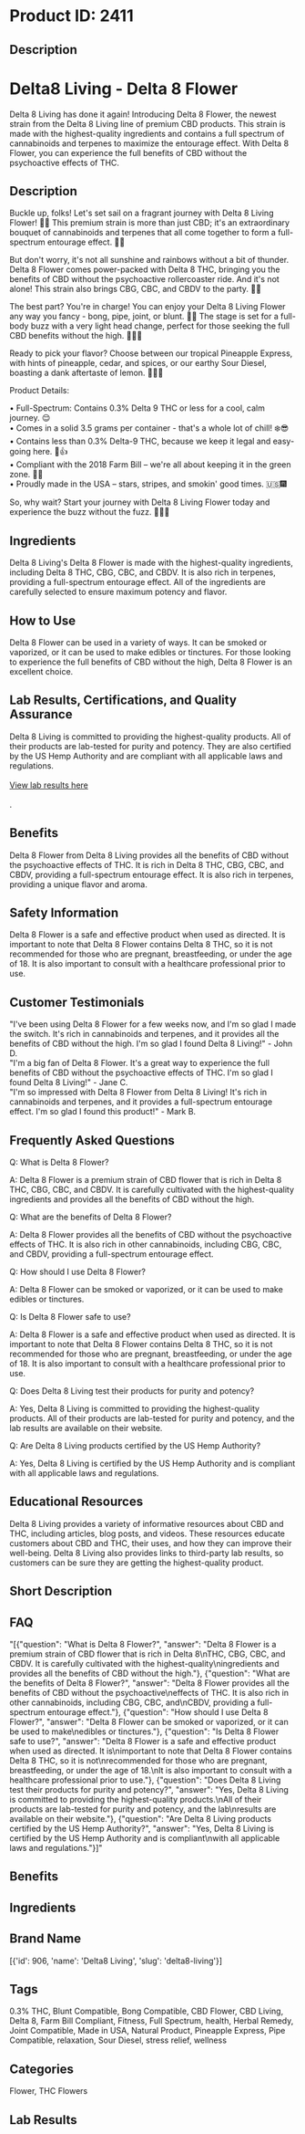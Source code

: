# Product ID: 2411
## Description
<h1>Delta8 Living - Delta 8 Flower</h1>
<p>Delta 8 Living has done it again! Introducing Delta 8 Flower, the newest strain from the Delta 8 Living line of premium CBD products. This strain is made with the highest-quality ingredients and contains a full spectrum of cannabinoids and terpenes to maximize the entourage effect. With Delta 8 Flower, you can experience the full benefits of CBD without the psychoactive effects of THC.</p>
<h2>Description</h2>
<p>Buckle up, folks! Let's set sail on a fragrant journey with Delta 8 Living Flower! 🌼💨 This premium strain is more than just CBD; it's an extraordinary bouquet of cannabinoids and terpenes that all come together to form a full-spectrum entourage effect. 🌈💫</p>
<p>But don't worry, it's not all sunshine and rainbows without a bit of thunder. Delta 8 Flower comes power-packed with Delta 8 THC, bringing you the benefits of CBD without the psychoactive rollercoaster ride. And it's not alone! This strain also brings CBG, CBC, and CBDV to the party. 🎉🔬</p>
<p>The best part? You're in charge! You can enjoy your Delta 8 Living Flower any way you fancy - bong, pipe, joint, or blunt. 🚬💨 The stage is set for a full-body buzz with a very light head change, perfect for those seeking the full CBD benefits without the high. 🌱🧘‍♀️</p>
<p>Ready to pick your flavor? Choose between our tropical Pineapple Express, with hints of pineapple, cedar, and spices, or our earthy Sour Diesel, boasting a dank aftertaste of lemon. 🍍🌲🍋</p>
<p>Product Details:</p>
<p>• Full-Spectrum: Contains 0.3% Delta 9 THC or less for a cool, calm journey. 😌<br />
• Comes in a solid 3.5 grams per container - that's a whole lot of chill! ❄️😎<br />
• Contains less than 0.3% Delta-9 THC, because we keep it legal and easy-going here. 📜👍<br />
• Compliant with the 2018 Farm Bill – we're all about keeping it in the green zone. 🚜🌾<br />
• Proudly made in the USA – stars, stripes, and smokin' good times. 🇺🇸🎆</p>
<p>So, why wait? Start your journey with Delta 8 Living Flower today and experience the buzz without the fuzz. 🌸💨🌈</p>
<h2>Ingredients</h2>
<p>Delta 8 Living's Delta 8 Flower is made with the highest-quality ingredients, including Delta 8 THC, CBG, CBC, and CBDV. It is also rich in terpenes, providing a full-spectrum entourage effect. All of the ingredients are carefully selected to ensure maximum potency and flavor.</p>
<h2>How to Use</h2>
<p>Delta 8 Flower can be used in a variety of ways. It can be smoked or vaporized, or it can be used to make edibles or tinctures. For those looking to experience the full benefits of CBD without the high, Delta 8 Flower is an excellent choice.</p>
<h2>Lab Results, Certifications, and Quality Assurance</h2>
<p>Delta 8 Living is committed to providing the highest-quality products. All of their products are lab-tested for purity and potency. They are also certified by the US Hemp Authority and are compliant with all applicable laws and regulations.<br />
<a href="https://cdn.accentuate.io/40305102880865/12434750537825/Delta-8-Sour-Diesel-Flower-(2022)-v1666383144994.pdf?ref=rush.app&amp;utm_source=rush.app&amp;utm_medium=os2_tracking_page"><br />
View lab results here<br />
</a><br />
.</p>
<h2>Benefits</h2>
<p>Delta 8 Flower from Delta 8 Living provides all the benefits of CBD without the psychoactive effects of THC. It is rich in Delta 8 THC, CBG, CBC, and CBDV, providing a full-spectrum entourage effect. It is also rich in terpenes, providing a unique flavor and aroma.</p>
<h2>Safety Information</h2>
<p>Delta 8 Flower is a safe and effective product when used as directed. It is important to note that Delta 8 Flower contains Delta 8 THC, so it is not recommended for those who are pregnant, breastfeeding, or under the age of 18. It is also important to consult with a healthcare professional prior to use.</p>
<h2>Customer Testimonials</h2>
<p>"I've been using Delta 8 Flower for a few weeks now, and I'm so glad I made the switch. It's rich in cannabinoids and terpenes, and it provides all the benefits of CBD without the high. I'm so glad I found Delta 8 Living!" - John D.<br />
"I'm a big fan of Delta 8 Flower. It's a great way to experience the full benefits of CBD without the psychoactive effects of THC. I'm so glad I found Delta 8 Living!" - Jane C.<br />
"I'm so impressed with Delta 8 Flower from Delta 8 Living! It's rich in cannabinoids and terpenes, and it provides a full-spectrum entourage effect. I'm so glad I found this product!" - Mark B.</p>
<h2>Frequently Asked Questions</h2>
<p>Q: What is Delta 8 Flower?</p>
<p>A: Delta 8 Flower is a premium strain of CBD flower that is rich in Delta 8 THC, CBG, CBC, and CBDV. It is carefully cultivated with the highest-quality ingredients and provides all the benefits of CBD without the high.</p>
<p>Q: What are the benefits of Delta 8 Flower?</p>
<p>A: Delta 8 Flower provides all the benefits of CBD without the psychoactive effects of THC. It is also rich in other cannabinoids, including CBG, CBC, and CBDV, providing a full-spectrum entourage effect.</p>
<p>Q: How should I use Delta 8 Flower?</p>
<p>A: Delta 8 Flower can be smoked or vaporized, or it can be used to make edibles or tinctures.</p>
<p>Q: Is Delta 8 Flower safe to use?</p>
<p>A: Delta 8 Flower is a safe and effective product when used as directed. It is important to note that Delta 8 Flower contains Delta 8 THC, so it is not recommended for those who are pregnant, breastfeeding, or under the age of 18. It is also important to consult with a healthcare professional prior to use.</p>
<p>Q: Does Delta 8 Living test their products for purity and potency?</p>
<p>A: Yes, Delta 8 Living is committed to providing the highest-quality products. All of their products are lab-tested for purity and potency, and the lab results are available on their website.</p>
<p>Q: Are Delta 8 Living products certified by the US Hemp Authority?</p>
<p>A: Yes, Delta 8 Living is certified by the US Hemp Authority and is compliant with all applicable laws and regulations.</p>
<h2>Educational Resources</h2>
<p>Delta 8 Living provides a variety of informative resources about CBD and THC, including articles, blog posts, and videos. These resources educate customers about CBD and THC, their uses, and how they can improve their well-being. Delta 8 Living also provides links to third-party lab results, so customers can be sure they are getting the highest-quality product.</p>

## Short Description

## FAQ
"[{\"question\": \"What is Delta 8 Flower?\", \"answer\": \"Delta 8 Flower is a premium strain of CBD flower that is rich in Delta 8\\nTHC, CBG, CBC, and CBDV. It is carefully cultivated with the highest-quality\\ningredients and provides all the benefits of CBD without the high.\"}, {\"question\": \"What are the benefits of Delta 8 Flower?\", \"answer\": \"Delta 8 Flower provides all the benefits of CBD without the psychoactive\\neffects of THC. It is also rich in other cannabinoids, including CBG, CBC, and\\nCBDV, providing a full-spectrum entourage effect.\"}, {\"question\": \"How should I use Delta 8 Flower?\", \"answer\": \"Delta 8 Flower can be smoked or vaporized, or it can be used to make\\nedibles or tinctures.\"}, {\"question\": \"Is Delta 8 Flower safe to use?\", \"answer\": \"Delta 8 Flower is a safe and effective product when used as directed. It is\\nimportant to note that Delta 8 Flower contains Delta 8 THC, so it is not\\nrecommended for those who are pregnant, breastfeeding, or under the age of 18.\\nIt is also important to consult with a healthcare professional prior to use.\"}, {\"question\": \"Does Delta 8 Living test their products for purity and potency?\", \"answer\": \"Yes, Delta 8 Living is committed to providing the highest-quality products.\\nAll of their products are lab-tested for purity and potency, and the lab\\nresults are available on their website.\"}, {\"question\": \"Are Delta 8 Living products certified by the US Hemp Authority?\", \"answer\": \"Yes, Delta 8 Living is certified by the US Hemp Authority and is compliant\\nwith all applicable laws and regulations.\"}]"
## Benefits

## Ingredients

## Brand Name
[{'id': 906, 'name': 'Delta8 Living', 'slug': 'delta8-living'}]
## Tags
0.3% THC, Blunt Compatible, Bong Compatible, CBD Flower, CBD Living, Delta 8, Farm Bill Compliant, Fitness, Full Spectrum, health, Herbal Remedy, Joint Compatible, Made in USA, Natural Product, Pineapple Express, Pipe Compatible, relaxation, Sour Diesel, stress relief, wellness
## Categories
Flower, THC Flowers
## Lab Results

